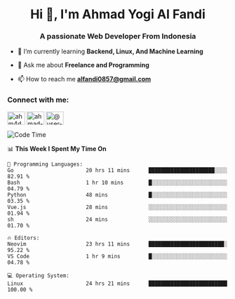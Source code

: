 <h1 align="center">Hi 👋, I'm Ahmad Yogi Al Fandi</h1>
<h3 align="center">A passionate Web Developer From Indonesia</h3>

- 🌱 I’m currently learning **Backend, Linux, And Machine Learning**

- 💬 Ask me about **Freelance and Programming**

- 📫 How to reach me **<alfandi0857@gmail.com>**

<h3 align="left">Connect with me:</h3>
<p align="left">
<a href="https://instagram.com/ahyalfan" target="blank"><img align="center" src="https://raw.githubusercontent.com/rahuldkjain/github-profile-readme-generator/master/src/images/icons/Social/instagram.svg" alt="ahm4d_alf" height="30" width="40" /></a>
  <a href="https://linkedin.com/in/ahmad-yogi-al-fandi" target="blank"><img align="center" src="https://raw.githubusercontent.com/rahuldkjain/github-profile-readme-generator/master/src/images/icons/Social/linked-in-alt.svg" alt="ahmad-yogi-al-fandi" height="30" width="40" /></a>
<a href="https://www.youtube.com/channel/UCLI1Dos-XvgatVk20PHrq2A" target="blank"><img align="center" src="https://raw.githubusercontent.com/rahuldkjain/github-profile-readme-generator/master/src/images/icons/Social/youtube.svg" alt="@user-et3bg8ny5g" height="30" width="40" /></a>
</p>

<!--START_SECTION:waka-->
![Code Time](http://img.shields.io/badge/Code%20Time-187%20hrs%2025%20mins-blue)

📊 **This Week I Spent My Time On** 

```text
💬 Programming Languages: 
Go                       20 hrs 11 mins      █████████████████████░░░░   82.91 % 
Bash                     1 hr 10 mins        █░░░░░░░░░░░░░░░░░░░░░░░░   04.79 % 
Python                   48 mins             █░░░░░░░░░░░░░░░░░░░░░░░░   03.35 % 
Vue.js                   28 mins             ░░░░░░░░░░░░░░░░░░░░░░░░░   01.94 % 
sh                       24 mins             ░░░░░░░░░░░░░░░░░░░░░░░░░   01.70 % 

🔥 Editors: 
Neovim                   23 hrs 11 mins      ████████████████████████░   95.22 % 
VS Code                  1 hr 9 mins         █░░░░░░░░░░░░░░░░░░░░░░░░   04.78 % 

💻 Operating System: 
Linux                    24 hrs 21 mins      █████████████████████████   100.00 % 
```


<!--END_SECTION:waka-->
